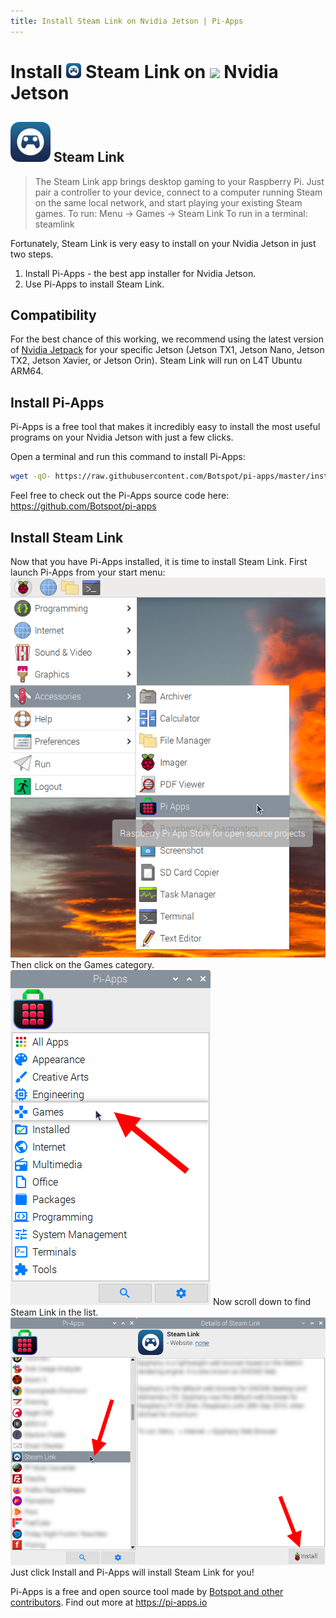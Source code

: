 ```yaml
---
title: Install Steam Link on Nvidia Jetson | Pi-Apps
---
```

<div class="simple-install-content content">

# Install <img src="/img/app-icons/Steam Link/icon-64.png" height=24> Steam Link on <img src=https://assets.nvidiagrid.net/favicon.ico height=24> Nvidia Jetson

## <img src="/img/app-icons/Steam Link/icon-64.png"> Steam Link
> The Steam Link app brings desktop gaming to your Raspberry Pi. Just pair a controller to your device, connect to a computer running Steam on the same local network, and start playing your existing Steam games.
> To run: Menu -> Games -> Steam Link
> To run in a terminal: steamlink

Fortunately, Steam Link is very easy to install on your Nvidia Jetson in just two steps.
1. Install Pi-Apps - the best app installer for Nvidia Jetson.
2. Use Pi-Apps to install Steam Link.
</div>
<div class="simple-install-content content">

## Compatibility
For the best chance of this working, we recommend using the latest version of [Nvidia Jetpack](https://developer.nvidia.com/embedded/jetpack-archive) for your specific Jetson (Jetson TX1, Jetson Nano, Jetson TX2, Jetson Xavier, or Jetson Orin).
Steam Link will run on L4T Ubuntu ARM64.
</div>
<div class="simple-install-content content">

## Install Pi-Apps

Pi-Apps is a free tool that makes it incredibly easy to install the most useful programs on your Nvidia Jetson with just a few clicks.

Open a terminal and run this command to install Pi-Apps:
```bash
wget -qO- https://raw.githubusercontent.com/Botspot/pi-apps/master/install | bash
```
Feel free to check out the Pi-Apps source code here: https://github.com/Botspot/pi-apps
</div>
<div class="simple-install-content content">

## Install Steam Link

Now that you have Pi-Apps installed, it is time to install Steam Link.
First launch Pi-Apps from your start menu:
<img src="/img/start-menu.png">
Then click on the Games category.
<img src="/img/category-selections/Games.png">
Now scroll down to find Steam Link in the list.
<img src="/img/app-icons/Steam Link/app-selection.png">
Just click Install and Pi-Apps will install Steam Link for you!
</div>
<div class="simple-install-content content">

Pi-Apps is a free and open source tool made by [Botspot and other contributors](/about/#contributors). Find out more at https://pi-apps.io
</div>
